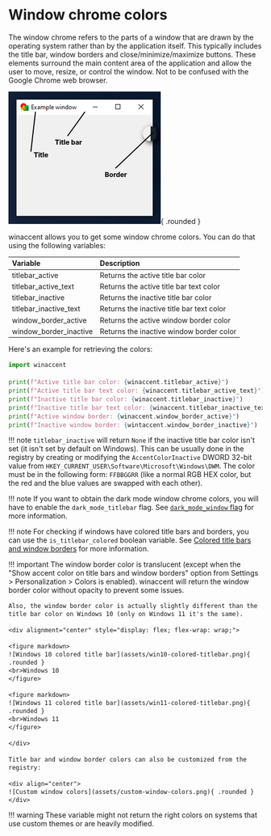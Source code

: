 # Window chrome colors

The window chrome refers to the parts of a window that are drawn by the operating system rather than by the application itself. This typically includes the title bar, window borders and close/minimize/maximize buttons. These elements surround the main content area of the application and allow the user to move, resize, or control the window. Not to be confused with the Google Chrome web browser.

![Example window](assets/window.png){ .rounded }

winaccent allows you to get some window chrome colors. You can do that using the following variables:

| Variable               | Description                              |
|:-----------------------|:-----------------------------------------|
| titlebar_active        | Returns the active title bar color        |
| titlebar_active_text   | Returns the active title bar text color   |
| titlebar_inactive      | Returns the inactive title bar color      |
| titlebar_inactive_text | Returns the inactive title bar text color |
| window_border_active   | Returns the active window border color   |
| window_border_inactive | Returns the inactive window border color |

Here's an example for retrieving the colors:

```python
import winaccent

print(f"Active title bar color: {winaccent.titlebar_active}")
print(f"Active title bar text color: {winaccent.titlebar_active_text}")
print(f"Inactive title bar color: {winaccent.titlebar_inactive}")
print(f"Inactive title bar text color: {winaccent.titlebar_inactive_text}")
print(f"Active window border: {winaccent.window_border_active}")
print(f"Inactive window border: {wintaccent.window_border_inactive}")
```

!!! note
    `titlebar_inactive` will return `None` if the inactive title bar color isn't set (it isn't set by default on Windows). This can be usually done in the registry by creating or modifying the `AccentColorInactive` DWORD 32-bit value from `HKEY_CURRENT_USER\Software\Microsoft\Windows\DWM`. The color must be in the following form: `FFBBGGRR` (like a normal RGB HEX color, but the red and the blue values are swapped with each other).

!!! note
    If you want to obtain the dark mode window chrome colors, you will have to enable the `dark_mode_titlebar` flag. See [`dark_mode_window` flag](../other-features/flags.md#dark_mode_window-flag) for more information.

!!! note
    For checking if windows have colored title bars and borders, you can use the `is_titlebar_colored` boolean variable. See [Colored title bars and window borders](../other-features/settings.md#colored-title-bars-and-window-borders) for more information.

!!! important
    The window border color is translucent (except when the "Show accent color on title bars and window borders" option from Settings > Personalization > Colors is enabled). winaccent will return the window border color without opacity to prevent some issues.

    Also, the window border color is actually slightly different than the title bar color on Windows 10 (only on Windows 11 it's the same).

    <div alignment="center" style="display: flex; flex-wrap: wrap;">

    <figure markdown>
    ![Windows 10 colored title bar](assets/win10-colored-titlebar.png){ .rounded }
    <br>Windows 10
    </figure>

    <figure markdown>
    ![Windows 11 colored title bar](assets/win11-colored-titlebar.png){ .rounded }
    <br>Windows 11
    </figure>

    </div>

    Title bar and window border colors can also be customized from the registry:

    <div align="center">
    ![Custom window colors](assets/custom-window-colors.png){ .rounded }
    </div>

!!! warning
    These variable might not return the right colors on systems that use custom themes or are heavily modified.